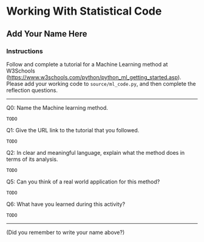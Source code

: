 # Working With Statistical Code

## Add Your Name Here

### Instructions

Follow and complete a tutorial for a Machine Learning method at W3Schools (https://www.w3schools.com/python/python_ml_getting_started.asp). Please add your working code to `source/ml_code.py`, and then complete the reflection questions.

---

Q0: Name the Machine learning method.

`TODO`

Q1: Give the URL link to the tutorial that you followed.

`TODO`

Q2: In clear and meaningful language, explain what the method does in terms of its analysis.

`TODO`

Q5: Can you think of a real world application for this method?

`TODO`

Q6: What have you learned during this activity?

`TODO`

---
(Did you remember to write your name above?)
